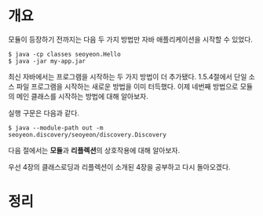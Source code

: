 <!-- Date: 2025-01-08 -->
<!-- Update Date: 2025-01-08 -->
<!-- File ID: ff96ac3a-004e-40e3-9d64-156dd6a15a9e -->
<!-- Author: Seoyeon Jang -->

# 개요

모듈이 등장하기 전까지는 다음 두 가지 방법만 자바 애플리케이션을 시작할 수 있었다.

```shell
$ java -cp classes seoyeon.Hello
$ java -jar my-app.jar
```

최신 자바에서는 프로그램을 시작하는 두 가지 방법이 더 추가됐다. 1.5.4절에서 단일 소스 파일 프로그램을 시작하는 새로운 방법을 이미 터득했다.
이제 네번째 방법으로 모듈의 메인 클래스를 시작하는 방법에 대해 알아보자.

실행 구문은 다음과 같다.

```shell
$ java --module-path out -m seoyeon.discovery/seoyeon/discovery.Discovery
```

다음 절에서는 **모듈**과 **리플렉션**의 상호작용에 대해 알아보자.

우선 4장의 클래스로딩과 리플렉션이 소개된 4장을 공부하고 다시 돌아오겠다.

# 정리


